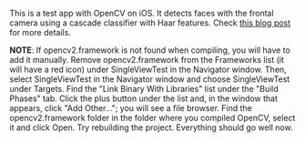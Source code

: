 This is a test app with OpenCV on iOS. It detects faces with the frontal camera using a cascade classifier with Haar features. Check [this blog post](http://www.ignaciomellado.es/blog/Getting-started-with-Computer-Vision-on-iPhone) for more details.

**NOTE**: If opencv2.framework is not found when compiling, you will have to add it manually. Remove opencv2.framework from the Frameworks list (it will have a red icon) under SingleViewTest in the Navigator window. Then, select SingleViewTest in the Navigator window and choose SingleViewTest under Targets. Find the "Link Binary With Libraries" list under the "Build Phases" tab. Click the plus button under the list and, in the window that appears, click "Add Other..."; you will see a file browser. Find the opencv2.framework folder in the folder where you compiled OpenCV, select it and click Open. Try rebuilding the project. Everything should go well now.
